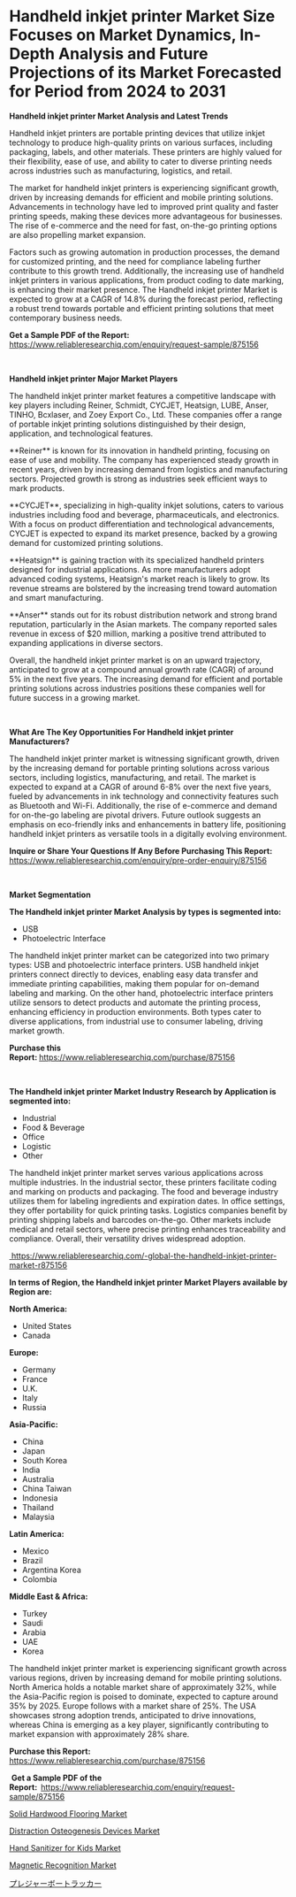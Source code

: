<p><h1>Handheld inkjet printer Market Size Focuses on Market Dynamics, In-Depth Analysis and Future Projections of its Market Forecasted for Period from 2024 to 2031</h1></p><p><strong>Handheld inkjet printer Market Analysis and Latest Trends</strong></p>
<p><p>Handheld inkjet printers are portable printing devices that utilize inkjet technology to produce high-quality prints on various surfaces, including packaging, labels, and other materials. These printers are highly valued for their flexibility, ease of use, and ability to cater to diverse printing needs across industries such as manufacturing, logistics, and retail.</p><p>The market for handheld inkjet printers is experiencing significant growth, driven by increasing demands for efficient and mobile printing solutions. Advancements in technology have led to improved print quality and faster printing speeds, making these devices more advantageous for businesses. The rise of e-commerce and the need for fast, on-the-go printing options are also propelling market expansion.</p><p>Factors such as growing automation in production processes, the demand for customized printing, and the need for compliance labeling further contribute to this growth trend. Additionally, the increasing use of handheld inkjet printers in various applications, from product coding to date marking, is enhancing their market presence. The Handheld inkjet printer Market is expected to grow at a CAGR of 14.8% during the forecast period, reflecting a robust trend towards portable and efficient printing solutions that meet contemporary business needs.</p></p>
<p><strong>Get a Sample PDF of the Report:&nbsp;</strong> <a href="https://www.reliableresearchiq.com/enquiry/request-sample/875156">https://www.reliableresearchiq.com/enquiry/request-sample/875156</a></p>
<p>&nbsp;</p>
<p><strong>Handheld inkjet printer Major Market Players</strong></p>
<p><p>The handheld inkjet printer market features a competitive landscape with key players including Reiner, Schmidt, CYCJET, Heatsign, LUBE, Anser, TINHO, Bcxlaser, and Zoey Export Co., Ltd. These companies offer a range of portable inkjet printing solutions distinguished by their design, application, and technological features.</p><p>**Reiner** is known for its innovation in handheld printing, focusing on ease of use and mobility. The company has experienced steady growth in recent years, driven by increasing demand from logistics and manufacturing sectors. Projected growth is strong as industries seek efficient ways to mark products.</p><p>**CYCJET**, specializing in high-quality inkjet solutions, caters to various industries including food and beverage, pharmaceuticals, and electronics. With a focus on product differentiation and technological advancements, CYCJET is expected to expand its market presence, backed by a growing demand for customized printing solutions.</p><p>**Heatsign** is gaining traction with its specialized handheld printers designed for industrial applications. As more manufacturers adopt advanced coding systems, Heatsign's market reach is likely to grow. Its revenue streams are bolstered by the increasing trend toward automation and smart manufacturing.</p><p>**Anser** stands out for its robust distribution network and strong brand reputation, particularly in the Asian markets. The company reported sales revenue in excess of $20 million, marking a positive trend attributed to expanding applications in diverse sectors.</p><p>Overall, the handheld inkjet printer market is on an upward trajectory, anticipated to grow at a compound annual growth rate (CAGR) of around 5% in the next five years. The increasing demand for efficient and portable printing solutions across industries positions these companies well for future success in a growing market.</p></p>
<p>&nbsp;</p>
<p><strong>What Are The Key Opportunities For Handheld inkjet printer Manufacturers?</strong></p>
<p><p>The handheld inkjet printer market is witnessing significant growth, driven by the increasing demand for portable printing solutions across various sectors, including logistics, manufacturing, and retail. The market is expected to expand at a CAGR of around 6-8% over the next five years, fueled by advancements in ink technology and connectivity features such as Bluetooth and Wi-Fi. Additionally, the rise of e-commerce and demand for on-the-go labeling are pivotal drivers. Future outlook suggests an emphasis on eco-friendly inks and enhancements in battery life, positioning handheld inkjet printers as versatile tools in a digitally evolving environment.</p></p>
<p><strong>Inquire or Share Your Questions If Any Before Purchasing This Report:</strong> <a href="https://www.reliableresearchiq.com/enquiry/pre-order-enquiry/875156">https://www.reliableresearchiq.com/enquiry/pre-order-enquiry/875156</a></p>
<p>&nbsp;</p>
<p><strong>Market Segmentation</strong></p>
<p><strong>The Handheld inkjet printer Market Analysis by types is segmented into:</strong></p>
<p><ul><li>USB</li><li>Photoelectric Interface</li></ul></p>
<p><p>The handheld inkjet printer market can be categorized into two primary types: USB and photoelectric interface printers. USB handheld inkjet printers connect directly to devices, enabling easy data transfer and immediate printing capabilities, making them popular for on-demand labeling and marking. On the other hand, photoelectric interface printers utilize sensors to detect products and automate the printing process, enhancing efficiency in production environments. Both types cater to diverse applications, from industrial use to consumer labeling, driving market growth.</p></p>
<p><strong>Purchase this Report:&nbsp;</strong><a href="https://www.reliableresearchiq.com/purchase/875156">https://www.reliableresearchiq.com/purchase/875156</a></p>
<p>&nbsp;</p>
<p><strong>The Handheld inkjet printer Market Industry Research by Application is segmented into:</strong></p>
<p><ul><li>Industrial</li><li>Food & Beverage</li><li>Office</li><li>Logistic</li><li>Other</li></ul></p>
<p><p>The handheld inkjet printer market serves various applications across multiple industries. In the industrial sector, these printers facilitate coding and marking on products and packaging. The food and beverage industry utilizes them for labeling ingredients and expiration dates. In office settings, they offer portability for quick printing tasks. Logistics companies benefit by printing shipping labels and barcodes on-the-go. Other markets include medical and retail sectors, where precise printing enhances traceability and compliance. Overall, their versatility drives widespread adoption.</p></p>
<p><a href="https://www.reliableresearchiq.com/-global-the-handheld-inkjet-printer-market-r875156">&nbsp;https://www.reliableresearchiq.com/-global-the-handheld-inkjet-printer-market-r875156</a></p>
<p><strong>In terms of Region, the Handheld inkjet printer Market Players available by Region are:</strong></p>
<p>
    <p> <strong> North America: </strong>
        <ul>
            <li>United States</li>
            <li>Canada</li>
        </ul>
        </p> 
    <p> <strong> Europe: </strong>
        <ul>
            <li>Germany</li>
            <li>France</li>
            <li>U.K.</li>
            <li>Italy</li>
            <li>Russia</li>
        </ul>
        </p> 
    <p> <strong> Asia-Pacific: </strong>
        <ul>
            <li>China</li>
            <li>Japan</li>
            <li>South Korea</li>
            <li>India</li>
            <li>Australia</li>
            <li>China Taiwan</li>
            <li>Indonesia</li>
            <li>Thailand</li>
            <li>Malaysia</li>
        </ul>
        </p> 
    <p> <strong> Latin America: </strong>
        <ul>
            <li>Mexico</li>
            <li>Brazil</li>
            <li>Argentina Korea</li>
            <li>Colombia</li>
        </ul>
        </p> 
    <p> <strong> Middle East & Africa: </strong>
        <ul>
            <li>Turkey</li>
            <li>Saudi</li>
            <li>Arabia</li>
            <li>UAE</li>
            <li>Korea</li>
        </ul>
    </p>
    </p>
<p><p>The handheld inkjet printer market is experiencing significant growth across various regions, driven by increasing demand for mobile printing solutions. North America holds a notable market share of approximately 32%, while the Asia-Pacific region is poised to dominate, expected to capture around 35% by 2025. Europe follows with a market share of 25%. The USA showcases strong adoption trends, anticipated to drive innovations, whereas China is emerging as a key player, significantly contributing to market expansion with approximately 28% share.</p></p>
<p><strong>Purchase this Report: </strong><a href="https://www.reliableresearchiq.com/purchase/875156">https://www.reliableresearchiq.com/purchase/875156</a></p>
<p>&nbsp;<strong>Get a Sample PDF of the Report:&nbsp;&nbsp;</strong><a href="https://www.reliableresearchiq.com/enquiry/request-sample/875156">https://www.reliableresearchiq.com/enquiry/request-sample/875156</a></p>
<p><strong></strong></p>
<p><p><a href="https://issuu.com/reportprime-2/docs/solid-hardwood-flooring-market-size_095e0d9c6a2996">Solid Hardwood Flooring Market</a></p><p><a href="https://www.linkedin.com/pulse/market-trends-global-distraction-osteogenesis-devices-forecast-p6stc?trackingId=61EPQrGcSta6YkdoIS0CCw%3D%3D">Distraction Osteogenesis Devices Market</a></p><p><a href="https://github.com/ChiragRP21/Market-Research-Report-List-6/blob/main/hand-sanitizer-for-kids-market.md">Hand Sanitizer for Kids Market</a></p><p><a href="https://medium.com/@kylie.mathis078/the-magnetic-recognition-market-has-experienced-impressive-growth-in-recent-years-expanding-its-36b6df6b808a">Magnetic Recognition Market</a></p><p><a href="https://medium.com/@uyjtuy6/pleasure-boat-lacquer-market-%E3%81%AE%E3%82%B0%E3%83%AD%E3%83%BC%E3%83%90%E3%83%AB%E5%B8%82%E5%A0%B4%E6%A6%82%E8%A6%81%E3%81%AF-%E4%B8%96%E7%95%8C%E3%81%8A%E3%82%88%E3%81%B3%E4%B8%BB%E8%A6%81%E5%B8%82%E5%A0%B4%E3%81%AB%E3%81%8A%E3%81%91%E3%82%8B%E6%A5%AD%E7%95%8C%E3%81%AB%E5%BD%B1%E9%9F%BF%E3%82%92%E4%B8%8E%E3%81%88%E3%82%8B%E4%B8%BB%E8%A6%81%E3%81%AA%E3%83%88%E3%83%AC%E3%83%B3%E3%83%89%E3%81%AB%E3%81%A4%E3%81%84%E3%81%A6-%E7%8B%AC%E8%87%AA%E3%81%AE%E8%A6%96%E7%82%B9%E3%82%92%E6%8F%90%E4%BE%9B%E3%81%97%E3%81%BE%E3%81%99-dfc5b83668ca">プレジャーボートラッカー</a></p></p>